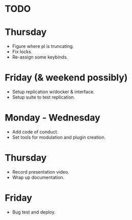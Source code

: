 # TODO
# Thursday
- Figure where pl is truncating.
- Fix locks.
- Re-assign some keybinds.

# Friday (& weekend possibly)
- Setup replication w/docker & interface.
- Setup suite to test replication.

# Monday - Wednesday
- Add code of conduct.
- Set tools for modulation and plugin creation.

# Thursday
- Record presentation video.
- Wrap up documentation.

# Friday
- Bug test and deploy.